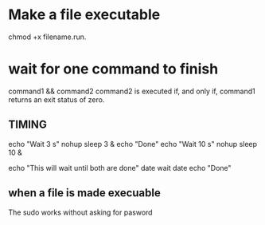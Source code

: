 # Make a file executable
chmod +x filename.run.
# wait for one command to finish 

command1 && command2
command2 is executed if, and only if, command1 returns an exit status of zero.

## TIMING
echo "Wait 3 s"
nohup sleep 3 &
echo "Done"
echo "Wait 10 s"
nohup sleep 10 &

echo "This will wait until both are done"
date
wait
date
echo "Done"
## when a file is made execuable 
The sudo works without asking for pasword